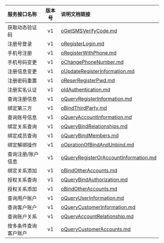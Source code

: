   
| 服务接口名称 | 版本号 | 说明文档链接 |  
| :----------------- | :-----: | :---------------- |  
| 获取动态验证码 | v1 | [oGetSMSVerifyCode.md](https://github.com/Zhang-Monica/gitMd/blob/master/register-v1/oGetSMSVerifyCode.md) |  
| 注册号登录 | v1 | [oRegisterLogin.md](https://github.com/Zhang-Monica/gitMd/blob/master/register-v1/oRegisterLogin.md) |  
| 手机号注册 | v1 | [oRegisterWithPhone.md](https://github.com/Zhang-Monica/gitMd/blob/master/register-v1/oRegisterWithPhone.md) |  
| 手机号码变更 | v1 | [oChangePhoneNumber.md](https://github.com/Zhang-Monica/gitMd/blob/master/register-v1/oChangePhoneNumber.md) |  
| 注册信息变更 | v1 | [oUpdateRegisterInformation.md](https://github.com/Zhang-Monica/gitMd/blob/master/register-v1/oUpdateRegisterInformation.md) |  
| 注册密码重置 | v1 | [oReserRegisterPwd.md](https://github.com/Zhang-Monica/gitMd/blob/master/register-v1/oReserRegisterPwd.md) |  
| 注册实名认证 | v1 | [oIdAuthentication.md](https://github.com/Zhang-Monica/gitMd/blob/master/register-v1/oIdAuthentication.md) |  
| 查询注册信息 | v1 | [oQueryRegisterInformation.md](https://github.com/Zhang-Monica/gitMd/blob/master/register-v1/oQueryRegisterInformation.md) |  
| 绑定第三方 | v1 | [oBindThirdParty.md](https://github.com/Zhang-Monica/gitMd/blob/master/register-v1/oBindThirdParty.md) |  
| 查询账号信息 | v1 | [oQueryAccountInformation.md](https://github.com/Zhang-Monica/gitMd/blob/master/register-v1/oQueryAccountInformation.md) |  
| 绑定关系查询 | v1 | [oQueryBindRelationships.md](https://github.com/Zhang-Monica/gitMd/blob/master/register-v1/oQueryBindRelationships.md) |  
| 绑定成员查询 | v1 | [oQueryBindMembers.md](https://github.com/Zhang-Monica/gitMd/blob/master/register-v1/oQueryBindMembers.md) |  
| 绑定解绑操作 | v1 | [oOprationOfBindAndUnbind.md](https://github.com/Zhang-Monica/gitMd/blob/master/register-v1/oOprationOfBindAndUnbind.md) |  
| 查询注册/账户信息 | v1 | [oQueryRegisterOrAccountInformation.md](https://github.com/Zhang-Monica/gitMd/blob/master/register-v1/oQueryRegisterOrAccountInformation.md) |  
| 绑定关系添加 | v1 | [oBindOtherAccounts.md](https://github.com/Zhang-Monica/gitMd/blob/master/register-v1/oBindOtherAccounts.md) |  
| 授权关系查询 | v1 | [oQueryBindAuthorization.md](https://github.com/Zhang-Monica/gitMd/blob/master/register-v1/oQueryBindAuthorization.md) |  
| 授权关系添加 | v1 | [oBindOtherAccounts.md](https://github.com/Zhang-Monica/gitMd/blob/master/register-v1/oBindOtherAccounts.md) |  
| 查询用户账户 | v1 | [oQueryUserInformation.md](https://github.com/Zhang-Monica/gitMd/blob/master/register-v1/oQueryUserInformation.md) |  
| 查询客户账户 | v1 | [oQueryCustomerInformation.md](https://github.com/Zhang-Monica/gitMd/blob/master/register-v1/oQueryCustomerInformation.md) |  
| 查询账户关系 | v1 | [oQueryAccountRelationship.md](https://github.com/Zhang-Monica/gitMd/blob/master/register-v1/oQueryAccountRelationship.md) |  
| 按多条件查询客户账户 | v1 | [oQueryCustomerAccounts.md](https://github.com/Zhang-Monica/gitMd/blob/master/register-v1/oQueryCustomerAccounts.md) |  
  
